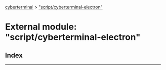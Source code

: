 [cyberterminal](../README.md) > ["script/cyberterminal-electron"](../modules/_script_cyberterminal_electron_.md)

# External module: "script/cyberterminal-electron"

## Index

---

